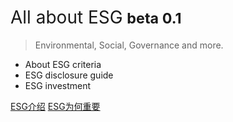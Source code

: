 # <span style="font-weight:404;">All about ESG</span> <small>beta 0.1</small>

> Environmental, Social, Governance and more.

- About ESG criteria
- ESG disclosure guide
- ESG investment 

[ESG介绍](/about/ESG)
[ESG为何重要](why-esg-matters)

